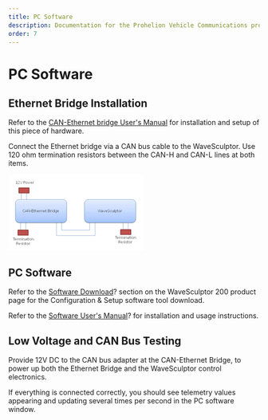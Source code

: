 ```yaml
---
title: PC Software
description: Documentation for the Prohelion Vehicle Communications protocol
order: 7
---
```


# PC Software

## Ethernet Bridge Installation

Refer to the [CAN-Ethernet bridge User's Manual](../../../CAN_Bridge/User_Manual/index.md) for installation and setup of this piece of hardware.

Connect the Ethernet bridge via a CAN bus cable to the WaveSculptor. Use 120 ohm termination resistors between the CAN-H and CAN-L lines at both items.

![WaveSculptor 200 Motor Controller](images/ethernet-bridge-installation.gif)

## PC Software

Refer to the [Software Download]()? section on the WaveSculptor 200 product page for the Configuration & Setup software tool download.

Refer to the [Software User's Manual]()? for installation and usage instructions.

## Low Voltage and CAN Bus Testing

Provide 12V DC to the CAN bus adapter at the CAN-Ethernet Bridge, to power up both the Ethernet Bridge and the WaveSculptor control electronics. 

If everything is connected correctly, you should see telemetry values appearing and updating several times per second in the PC software window.



